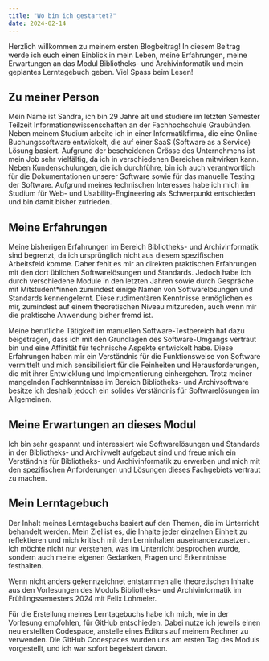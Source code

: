 ```yaml
---
title: "Wo bin ich gestartet?"
date: 2024-02-14
---
```

Herzlich willkommen zu meinem ersten Blogbeitrag! In diesem Beitrag werde ich euch einen Einblick in mein Leben, meine Erfahrungen, meine Erwartungen an das Modul Bibliotheks- und Archivinformatik und mein geplantes Lerntagebuch geben. Viel Spass beim Lesen!

## Zu meiner Person

Mein Name ist Sandra, ich bin 29 Jahre alt und studiere im letzten Semester Teilzeit Informationswissenschaften an der Fachhochschule Graubünden. Neben meinem Studium arbeite ich in einer Informatikfirma, die eine Online-Buchungssoftware entwickelt, die auf einer SaaS (Software as a Service) Lösung basiert. Aufgrund der bescheidenen Grösse des Unternehmens ist mein Job sehr vielfältig, da ich in verschiedenen Bereichen mitwirken kann. Neben Kundenschulungen, die ich durchführe, bin ich auch verantwortlich für die Dokumentationen unserer Software sowie für das manuelle Testing der Software. Aufgrund meines technischen Interesses habe ich mich im Studium für Web- und Usability-Engineering als Schwerpunkt entschieden und bin damit bisher zufrieden.

## Meine Erfahrungen

Meine bisherigen Erfahrungen im Bereich Bibliotheks- und Archivinformatik sind begrenzt, da ich ursprünglich nicht aus diesem spezifischen Arbeitsfeld komme. Daher fehlt es mir an direkten praktischen Erfahrungen mit den dort üblichen Softwarelösungen und Standards. Jedoch habe ich durch verschiedene Module in den letzten Jahren sowie durch Gespräche mit Mitstudent*innen zumindest einige Namen von Softwarelösungen und Standards kennengelernt. Diese rudimentären Kenntnisse ermöglichen es mir, zumindest auf einem theoretischen Niveau mitzureden, auch wenn mir die praktische Anwendung bisher fremd ist.

Meine berufliche Tätigkeit im manuellen Software-Testbereich hat dazu beigetragen, dass ich mit den Grundlagen des Software-Umgangs vertraut bin und eine Affinität für technische Aspekte entwickelt habe. Diese Erfahrungen haben mir ein Verständnis für die Funktionsweise von Software vermittelt und mich sensibilisiert für die Feinheiten und Herausforderungen, die mit ihrer Entwicklung und Implementierung einhergehen. Trotz meiner mangelnden Fachkenntnisse im Bereich Bibliotheks- und Archivsoftware besitze ich deshalb jedoch ein solides Verständnis für Softwarelösungen im Allgemeinen. 

## Meine Erwartungen an dieses Modul

Ich bin sehr gespannt und interessiert wie Softwarelösungen und Standards in der Bibliotheks- und Archivwelt aufgebaut sind und freue mich ein Verständnis für Bibliotheks- und Archivinformatik zu erwerben und mich mit den spezifischen Anforderungen und Lösungen dieses Fachgebiets vertraut zu machen.

## Mein Lerntagebuch

Der Inhalt meines Lerntagebuchs basiert auf den Themen, die im Unterricht behandelt werden. Mein Ziel ist es, die Inhalte jeder einzelnen Einheit zu reflektieren und mich kritisch mit den Lerninhalten auseinanderzusetzen. Ich möchte nicht nur verstehen, was im Unterricht besprochen wurde, sondern auch meine eigenen Gedanken, Fragen und Erkenntnisse festhalten. 

Wenn nicht anders gekennzeichnet entstammen alle theoretischen Inhalte aus den Vorlesungen des Moduls Bibliotheks- und Archivinformatik im Frühlingssemesters 2024 mit Felix Lohmeier.

Für die Erstellung meines Lerntagebuchs habe ich mich, wie in der Vorlesung empfohlen, für GitHub entschieden. Dabei nutze ich jeweils einen neu erstellten Codespace, anstelle eines Editors auf meinem Rechner zu verwenden. Die GitHub Codespaces wurden uns am ersten Tag des Moduls vorgestellt, und ich war sofort begeistert davon.